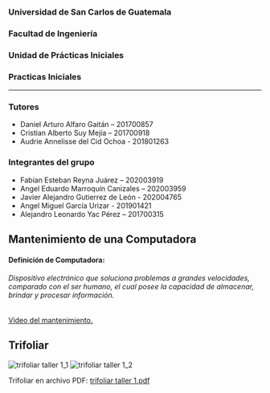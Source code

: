 ### Universidad de San Carlos de Guatemala
### Facultad de Ingeniería
### Unidad de Prácticas Iniciales
### Practicas Iniciales
___
### Tutores
- Daniel Arturo Alfaro Gaitán – 201700857
- Cristian Alberto Suy Mejía – 201700918
- Audrie Annelisse del Cid Ochoa - 201801263

### Integrantes del grupo
- Fabian Esteban Reyna Juárez – 202003919
- Angel Eduardo Marroquín Canizales – 202003959
- Javier Alejandro Gutierrez de León - 202004765
- Angel Miguel García Urizar - 201901421
- Alejandro Leonardo Yac Pérez – 201700315

## Mantenimiento de una Computadora

#### Definición de Computadora: 
###### Dispositivo electrónico que soluciona problemas a grandes velocidades, comparado con el ser humano, el cual posee la capacidad de almacenar, brindar y procesar información.


[Video del mantenimiento.](https://drive.google.com/file/d/1EdoPmRB8YpWDBA3g7MPxNWIdeBbOnHA4/view?usp=sharing) 

## Trifoliar
![trifoliar taller 1_1](https://user-images.githubusercontent.com/82343610/128271697-e2e43919-d497-4d06-b809-d4e328c68bb3.png)
![trifoliar taller 1_2](https://user-images.githubusercontent.com/82343610/128271702-7eb3518c-a476-4d52-96ce-07ff6a1cb437.png)

Trifoliar en archivo PDF:
[trifoliar taller 1.pdf](https://github.com/FabianReyna/repositorio1/files/6935068/trifoliar.taller.1.pdf)


